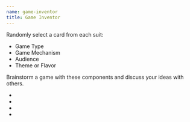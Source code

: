 ```yaml
---
name: game-inventor
title: Game Inventor
---
```


<p>Randomly select a card from each suit:</p>

<ul class="nostyle">
    <li class="game-type">Game Type</li>
    <li class="game-mechanism">Game Mechanism</li>
    <li class="game-audience">Audience</li>
    <li class="game-theme">Theme or Flavor</li>
</ul>

<p>Brainstorm a game with these components and discuss your ideas with
    others.</p>

<div class="card-view" style="display:none">
    <img/>
</div>

<ul id="game-inventor-cards" class="baraja-container">
  <li>
    <!-- <img class="type"/> -->
    <picture class="type">
      <source
        media="(max-width: 480px)"
        srcset=""/>
      <img/>
    </picture>

  </li>
  <li>
    <picture class="mechanism">
      <source
        media="(max-width: 480px)"
        srcset=""/>
      <img/>
    </picture>
    <!-- <img class="mechanism"/> -->
  </li>
  <li>
    <img class="audience"/>
    <picture class="audience">
      <source
        media="(max-width: 480px)"
        srcset=""/>
      <img/>
    </picture>
  </li>
  <li>
    <img class="theme"/>
    <picture class="theme">
      <source
        media="(max-width: 480px)"
        srcset=""/>
      <img/>
    </picture>
  </li>
</ul>
